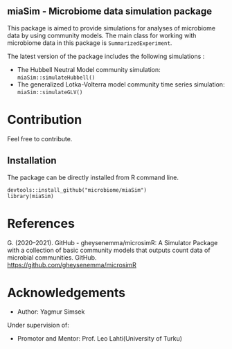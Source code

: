 ## miaSim - Microbiome data simulation package

This package is aimed to provide simulations for analyses of microbiome data by using community models.
The main class for working with microbiome data in this package is `SummarizedExperiment`.

The latest version of the package includes the following simulations :

- The Hubbell Neutral Model community simulation: `miaSim::simulateHubbell()`
- The generalized Lotka-Volterra model community time series simulation: `miaSim::simulateGLV()`

# Contribution

Feel free to contribute.

## Installation
 
The package can be directly installed from R command line.

```{R}
devtools::install_github("microbiome/miaSim")
library(miaSim)
```
# References
G. (2020–2021). GitHub - gheysenemma/microsimR: A Simulator Package with a collection of basic community models 
that outputs count data of microbial communities. GitHub. https://github.com/gheysenemma/microsimR

# Acknowledgements

- Author: Yagmur Simsek

Under supervision of:
- Promotor and Mentor: Prof. Leo Lahti(University of Turku)
